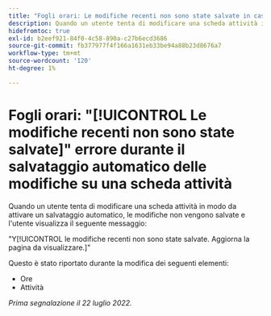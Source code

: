 ```yaml
---
title: "Fogli orari: Le modifiche recenti non sono state salvate in caso di salvataggio automatico delle modifiche su una scheda attività"
description: Quando un utente tenta di modificare una scheda attività in modo da attivare un salvataggio automatico, le modifiche non vengono salvate e l'utente visualizza il messaggio Le modifiche recenti non sono state salvate. Aggiorna la pagina da visualizzare.
hidefromtoc: true
exl-id: b2eef921-84f0-4c58-890a-c27b6ecd3686
source-git-commit: fb377977f4f166a1631eb33be94a88b23d8676a7
workflow-type: tm+mt
source-wordcount: '120'
ht-degree: 1%

---
```


# Fogli orari: &quot;[!UICONTROL Le modifiche recenti non sono state salvate]&quot; errore durante il salvataggio automatico delle modifiche su una scheda attività

Quando un utente tenta di modificare una scheda attività in modo da attivare un salvataggio automatico, le modifiche non vengono salvate e l&#39;utente visualizza il seguente messaggio:

&quot;Y[!UICONTROL le modifiche recenti non sono state salvate. Aggiorna la pagina da visualizzare.]&quot;

Questo è stato riportato durante la modifica dei seguenti elementi:

* Ore
* Attività

_Prima segnalazione il 22 luglio 2022._
